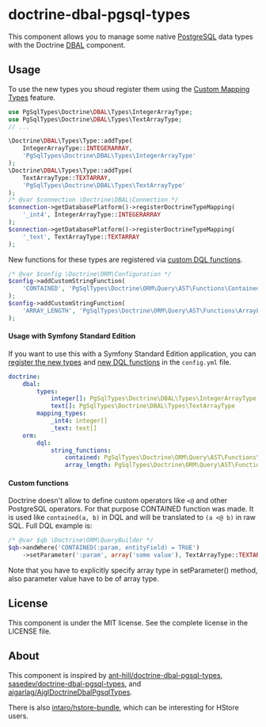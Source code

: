 doctrine-dbal-pgsql-types
=========================

This component allows you to manage some native [PostgreSQL](http://www.postgresql.org)
data types with the Doctrine [DBAL](http://www.doctrine-project.org/projects/dbal.html) component.


Usage
-----

To use the new types you shoud register them using the [Custom Mapping Types](https://doctrine-dbal.readthedocs.org/en/latest/reference/types.html#custom-mapping-types) feature.

```php
use PgSqlTypes\Doctrine\DBAL\Types\IntegerArrayType;
use PgSqlTypes\Doctrine\DBAL\Types\TextArrayType;
// ...

\Doctrine\DBAL\Types\Type::addType(
    IntegerArrayType::INTEGERARRAY,
    'PgSqlTypes\Doctrine\DBAL\Types\IntegerArrayType'
);
\Doctrine\DBAL\Types\Type::addType(
    TextArrayType::TEXTARRAY,
    'PgSqlTypes\Doctrine\DBAL\Types\TextArrayType'
);
/* @var $connection \Doctrine\DBAL\Connection */
$connection->getDatabasePlatform()->registerDoctrineTypeMapping(
    '_int4', IntegerArrayType::INTEGERARRAY
);
$connection->getDatabasePlatform()->registerDoctrineTypeMapping(
    '_text', TextArrayType::TEXTARRAY
);
```

New functions for these types are registered via [custom DQL functions](http://doctrine-orm.readthedocs.org/en/latest/cookbook/dql-user-defined-functions.html).

```php
/* @var $config \Doctrine\ORM\Configuration */
$config->addCustomStringFunction(
    'CONTAINED', 'PgSqlTypes\Doctrine\ORM\Query\AST\Functions\Contained'
);
$config->addCustomStringFunction(
    'ARRAY_LENGTH', 'PgSqlTypes\Doctrine\ORM\Query\AST\Functions\ArrayLength'
);
```

#### Usage with Symfony Standard Edition

If you want to use this with a Symfony Standard Edition application, you can [register the
new types](http://symfony.com/doc/current/cookbook/doctrine/dbal.html#registering-custom-mapping-types)
and [new DQL functions](http://symfony.com/doc/current/cookbook/doctrine/custom_dql_functions.html) in the `config.yml` file.

```yml
doctrine:
    dbal:
        types:
            integer[]: PgSqlTypes\Doctrine\DBAL\Types\IntegerArrayType
            text[]: PgSqlTypes\Doctrine\DBAL\Types\TextArrayType
        mapping_types:
            _int4: integer[]
            _text: text[]
    orm:
        dql:
            string_functions:
                contained: PgSqlTypes\Doctrine\ORM\Query\AST\Functions\Contained
                array_length: PgSqlTypes\Doctrine\ORM\Query\AST\Functions\ArrayLength
```

#### Custom functions

Doctrine doesn't allow to define custom operators like `<@` and other PostgreSQL operators.
For that purpose CONTAINED function was made. It is used like `contained(a, b)` in DQL and will be translated to `(a <@ b)` in raw SQL.
Full DQL example is:

```php
/* @var $qb \Doctrine\ORM\QueryBuilder */
$qb->andWhere('CONTAINED(:param, entityField) = TRUE')
    ->setParameter(':param', array('some value'), TextArrayType::TEXTARRAY);
```

Note that you have to explicitly specify array type in setParameter() method,
also parameter value have to be of array type.


License
-------

This component is under the MIT license. See the complete license in the LICENSE file.


About
-----

This component is inspired by [ant-hill/doctrine-dbal-pgsql-types](https://github.com/ant-hill/doctrine-dbal-pgsql-types),
[sasedev/doctrine-dbal-pgsql-types](https://github.com/sasedev/doctrine-dbal-pgsql-types),
and [ajgarlag/AjglDoctrineDbalPgsqlTypes](https://github.com/ajgarlag/AjglDoctrineDbalPgsqlTypes).

There is also [intaro/hstore-bundle](https://github.com/intaro/hstore-bundle), which can be interesting for HStore users.